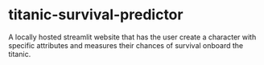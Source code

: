 # titanic-survival-predictor
A locally hosted streamlit website that has the user create a character with specific attributes and measures their chances of survival onboard the titanic.
